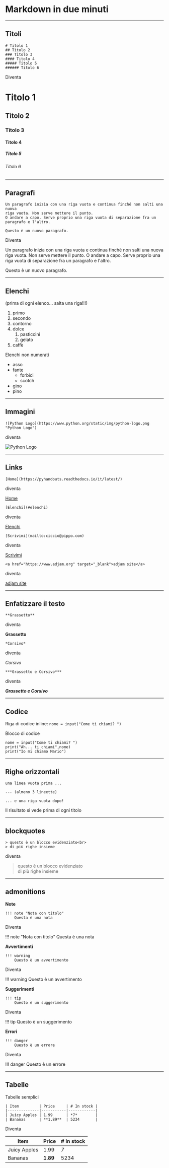 # Markdown in due minuti

<!-- I COMMENTI SI FANNO COME IN HTML -->
<!-- qui ci vanno i titoli -->

-------------------------------------------------------------------------------------

## Titoli

    # Titolo 1
    ## Titolo 2
    ### Titolo 3
    #### Titolo 4
    ##### Titolo 5
    ###### Titolo 6

Diventa

# Titolo 1
## Titolo 2
### Titolo 3
#### Titolo 4
##### Titolo 5
###### Titolo 6

-------------------------------------------------------------------------------------

<!-- qui ci vanno i paragrafi -->
## Paragrafi

    Un paragrafo inizia con una riga vuota e continua finché non salti una nuova
    riga vuota. Non serve mettere il punto.
    O andare a capo. Serve proprio una riga vuota di separazione fra un paragrafo e l'altro.

    Questo è un nuovo paragrafo.

Diventa

Un paragrafo inizia con una riga vuota e continua finché non salti una nuova
riga vuota. Non serve mettere il punto.
O andare a capo. Serve proprio una riga vuota di separazione fra un paragrafo e l'altro.

Questo è un nuovo paragrafo.

-------------------------------------------------------------------------------------

<!-- qui ci vanno gli elenchi -->
## Elenchi

(prima di ogni elenco... salta una riga!!!)

1. primo
2. secondo
3. contorno
4. dolce
    1. pasticcini
    2. gelato
5. caffè


Elenchi non numerati

- asso
- fante
    - forbici
    - scotch
- gino
- pino

-------------------------------------------------------------------------------------

## Immagini

<!-- ![alt text](Image_URL "Image Title") -->

    ![Python Logo](https://www.python.org/static/img/python-logo.png "Python Logo")

diventa

![Python Logo](https://www.python.org/static/img/python-logo.png "Python Logo")

-------------------------------------------------------------------------------------

## Links

    [Home](https://pyhandouts.readthedocs.io/it/latest/)

diventa

[Home](https://pyhandouts.readthedocs.io/it/latest/)


    [Elenchi](#elenchi)
    
diventa

[Elenchi](#elenchi)


    [Scrivimi](mailto:ciccio@pippo.com)

diventa

[Scrivimi](mailto:ciccio@pippo.com)


    <a href="https://www.adjam.org" target="_blank">adjam site</a>

diventa

<a href="https://www.adjam.org" target="_blank">adjam site</a>


-------------------------------------------------------------------------------------

## Enfatizzare il testo

    **Grassetto**
    
diventa

**Grassetto**


    *Corsivo*
    
diventa

*Corsivo*


    ***Grassetto e Corsivo***

diventa

***Grassetto e Corsivo***

-------------------------------------------------------------------------------------

## Codice

Riga di codice inline: ``nome = input("Come ti chiami? ")``

Blocco di codice

    nome = input("Come ti chiami? ")
    print("Ah... ti chiami",nome)
    print("Io mi chiamo Mario")


-------------------------------------------------------------------------------------

## Righe orizzontali

    una linea vuota prima ...

    --- (almeno 3 lineette)

    ... e una riga vuota dopo!

Il risultato si vede prima di ogni titolo


-------------------------------------------------------------------------------------

## blockquotes

    > questo è un blocco evidenziato<br>
    > di più righe insieme
        
diventa

> questo è un blocco evidenziato<br>
> di più righe insieme


-------------------------------------------------------------------------------------

## admonitions


**Note**

    !!! note "Nota con titolo"
        Questa è una nota

Diventa

!!! note "Nota con titolo"
    Questa è una nota


**Avvertimenti**

    !!! warning
        Questo è un avvertimento

Diventa

!!! warning
    Questo è un avvertimento


**Suggerimenti**

    !!! tip
        Questo è un suggerimento

Diventa

!!! tip
    Questo è un suggerimento


**Errori**

    !!! danger
        Questo è un errore

Diventa

!!! danger
    Questo è un errore


-------------------------------------------------------------------------------------

## Tabelle

Tabelle semplici

    | Item         | Price     | # In stock |
    |--------------|-----------|------------|
    | Juicy Apples | 1.99      | *7*        |
    | Bananas      | **1.89**  | 5234       |
    
Diventa

| Item         | Price     | # In stock |
|--------------|-----------|------------|
| Juicy Apples | 1.99      | *7*        |
| Bananas      | **1.89**  | 5234       |



